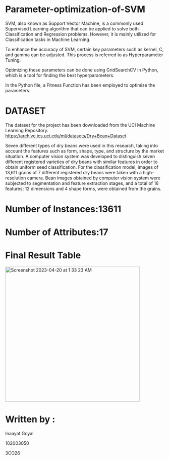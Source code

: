 # Parameter-optimization-of-SVM
SVM, also known as Support Vector Machine, is a commonly used Supervised Learning algorithm that can be applied to solve both Classification and Regression problems. However, it is mainly utilized for Classification tasks in Machine Learning.

To enhance the accuracy of SVM, certain key parameters such as kernel, C, and gamma can be adjusted. This process is referred to as Hyperparameter Tuning.

Optimizing these parameters can be done using GridSearchCV in Python, which is a tool for finding the best hyperparameters.

In the Python file, a Fitness Function has been employed to optimize the parameters.

# DATASET
The dataset for the project has been downloaded from the UCI Machine Learning Repository.
https://archive.ics.uci.edu/ml/datasets/Dry+Bean+Dataset

Seven different types of dry beans were used in this research, taking into account the features such as form, shape, type, and structure by the market situation. A computer vision system was developed to distinguish seven different registered varieties of dry beans with similar features in order to obtain uniform seed classification. For the classification model, images of 13,611 grains of 7 different registered dry beans were taken with a high-resolution camera. Bean images obtained by computer vision system were subjected to segmentation and feature extraction stages, and a total of 16 features; 12 dimensions and 4 shape forms, were obtained from the grains.

# Number of Instances:13611

	
# Number of Attributes:17

# Final Result Table

<img width="426" alt="Screenshot 2023-04-20 at 1 33 23 AM" src="https://user-images.githubusercontent.com/72308644/233188804-f4bbead5-3e4f-4216-baba-026c5748b42b.png">

# Written by : 
Inaayat Goyal 

102003050 

3CO26

